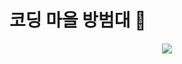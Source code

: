 # 코딩 마을 방범대 🎈

 <div align='center'>
   <img src="https://github.com/Coding-Village-Protector/.github/assets/102462534/9989d5c0-9db9-4f19-be8f-d7add0279906" />
</div>
